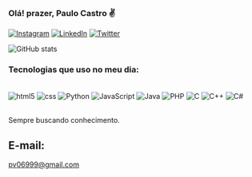  
### Olá! prazer, Paulo Castro ✌️

[![Instagram](https://img.shields.io/badge/Instagram-E4405F?style=for-the-badge&logo=instagram&logoColor=white
)](https://www.instagram.com/victorryuy/)
[![LinkedIn](https://img.shields.io/badge/LinkedIn-0077B5?style=for-the-badge&logo=linkedin&logoColor=white)](https://www.linkedin.com/in/paulo-castro-564979242/)
[![Twitter](https://img.shields.io/badge/Twitter-1DA1F2?style=for-the-badge&logo=twitter&logoColor=white)](https://twitter.com/victorryuy)

![ GitHub stats](https://github-readme-stats.vercel.app/api?username=Victorryuy&show_icons=true&theme=dracula)

### Tecnologias que uso no meu dia:

<div styler="display: inline-block"><br/>
<img align="center" alt="html5" src="https://img.shields.io/badge/HTML5-E34F26?style=for-the-badge&logo=html5&logoColor=white" />
<img align="center" alt="css" src="https://img.shields.io/badge/CSS3-1572B6?style=for-the-badge&logo=css3&logoColor=white" />
<img align="center" alt="Python" src="https://img.shields.io/badge/Python-14354C?style=for-the-badge&logo=python&logoColor=white" />
<img align="center" alt="JavaScript" src="https://img.shields.io/badge/JavaScript-F7DF1E?style=for-the-badge&logo=javascript&logoColor=black" />
<img align="center" alt="Java" src="https://img.shields.io/badge/Java-ED8B00?style=for-the-badge&logo=java&logoColor=white" />
<img align="center" alt="PHP" src="https://img.shields.io/badge/PHP-777BB4?style=for-the-badge&logo=php&logoColor=white" />
<img align="center" alt="C" src="https://img.shields.io/badge/C-00599C?style=for-the-badge&logo=c&logoColor=white" />
<img align="center" alt="C++" src="https://img.shields.io/badge/C%2B%2B-00599C?style=for-the-badge&logo=c%2B%2B&logoColor=white" />
<img align="center" alt="C#" src="https://img.shields.io/badge/C%23-239120?style=for-the-badge&logo=c-sharp&logoColor=white" />     
</div><br/>

Sempre buscando conhecimento.

## E-mail:
[pv06999@gmail.com](https://mail.google.com/mail/u/1/#sent?compose=CllgCJZdkFtspMJTqGtWGCRRgfPMJTVxrRwHZZgHzVwSZGbjtPKpKttfRXLphNXHBNMFkxMhJdV)<br/>
